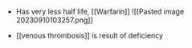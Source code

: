 - Has very less half life, [[Warfarin]]
![[Pasted image 20230910103257.png]]

- [[venous thrombosis]] is result of deficiency